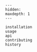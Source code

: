```{toctree}
---
hidden:
maxdepth: 1
---

installation
usage
api
contributing
history
```

```{include} ../README.md
```
